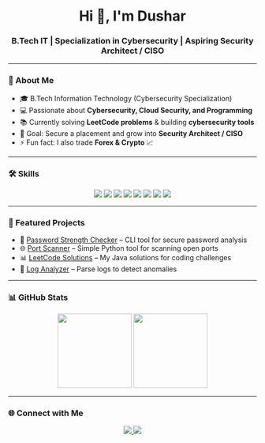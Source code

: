 <h1 align="center">Hi 👋, I'm Dushar</h1>
<h3 align="center">B.Tech IT | Specialization in Cybersecurity | Aspiring Security Architect / CISO</h3>

---

### 🚀 About Me
- 🎓 B.Tech Information Technology (Cybersecurity Specialization)  
- 💻 Passionate about **Cybersecurity, Cloud Security, and Programming**  
- 📚 Currently solving **LeetCode problems** & building **cybersecurity tools**  
- 🎯 Goal: Secure a placement and grow into **Security Architect / CISO**  
- ⚡ Fun fact: I also trade **Forex & Crypto** 📈  

---

### 🛠️ Skills
<p align="center">
  <!-- Languages -->
  <img src="https://img.shields.io/badge/Java-ED8B00?style=for-the-badge&logo=openjdk&logoColor=white"/>
  <img src="https://img.shields.io/badge/Python-3776AB?style=for-the-badge&logo=python&logoColor=white"/>
  <img src="https://img.shields.io/badge/C-00599C?style=for-the-badge&logo=c&logoColor=white"/>
  <img src="https://img.shields.io/badge/Linux-FCC624?style=for-the-badge&logo=linux&logoColor=black"/>
  
  <!-- Cybersecurity Tools -->
  <img src="https://img.shields.io/badge/Nmap-0078D7?style=for-the-badge&logo=windows-terminal&logoColor=white"/>
  <img src="https://img.shields.io/badge/BurpSuite-FF6633?style=for-the-badge&logo=bugcrowd&logoColor=white"/>
  <img src="https://img.shields.io/badge/Wireshark-1679A7?style=for-the-badge&logo=wireshark&logoColor=white"/>
  <img src="https://img.shields.io/badge/GitHub-181717?style=for-the-badge&logo=github&logoColor=white"/>
</p>

---

### 📂 Featured Projects
- 🔐 [Password Strength Checker](#) – CLI tool for secure password analysis  
- 🌐 [Port Scanner](#) – Simple Python tool for scanning open ports  
- 📊 [LeetCode Solutions](#) – My Java solutions for coding challenges  
- 📝 [Log Analyzer](#) – Parse logs to detect anomalies  

---

### 📊 GitHub Stats
<p align="center">
  <img src="https://github-readme-stats.vercel.app/api?username=YourGitHubUsername&show_icons=true&theme=radical" height="150"/>
  <img src="https://github-readme-streak-stats.herokuapp.com/?user=YourGitHubUsername&theme=radical" height="150"/>
</p>

---

### 🌐 Connect with Me
<p align="center">
  <a href="https://www.linkedin.com/in/your-linkedin/" target="_blank">
    <img src="https://img.shields.io/badge/LinkedIn-0077B5?style=for-the-badge&logo=linkedin&logoColor=white"/>
  </a>
  <a href="mailto:yourmail@gmail.com">
    <img src="https://img.shields.io/badge/Email-D14836?style=for-the-badge&logo=gmail&logoColor=white"/>
  </a>
</p>
